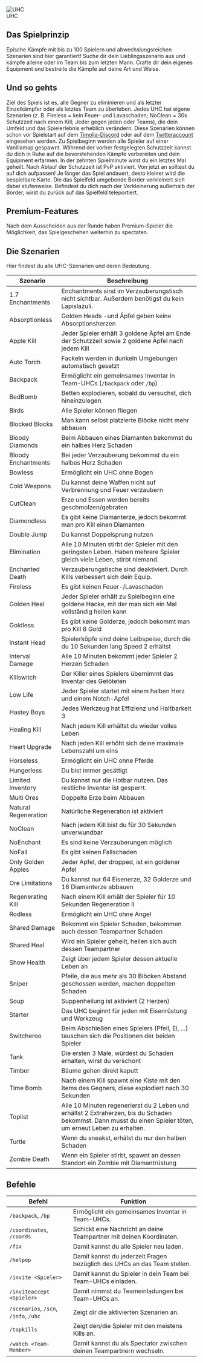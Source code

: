 <div class="banner-wrapper">
    <img alt="UHC" src="../img/UHC.png">
    <div class="banner-text">UHC</div>
</div>

## Das Spielprinzip
Epische Kämpfe mit bis zu 100 Spielern und abwechslungsreichen Szenarien sind hier garantiert! Suche dir dein Lieblingsszenario aus und kämpfe alleine oder im Team bis zum letzten Mann. Crafte dir dein eigenes Equipment und bestreite die Kämpfe auf deine Art und Weise.

## Und so gehts

Ziel des Spiels ist es, alle Gegner zu eliminieren und als letzter Einzelkämpfer oder als letztes Team zu überleben.
Jedes UHC hat eigene Szenarien (z. B. Fireless = kein Feuer- und Lavaschaden; NoClean = 30s Schutzzeit nach einem Kill; Jeder gegen jeden oder Teams), die dein Umfeld und das Spielerlebnis erheblich verändern.
Diese Szenarien können schon vor Spielstart auf dem <a href="https://timolia.de/discord">Timolia-Discord</a> oder auf dem <a href="https://twitter.com/TimoliaUHC">Twitteraccount</a> eingesehen werden.
Zu Spielbeginn werden alle Spieler auf einer Vanillamap gespawnt. Während der vorher festgelegten Schutzzeit kannst du dich in Ruhe auf die bevorstehenden Kämpfe vorbereiten und dein Equipment erfarmen.
In der zehnten Spielminute wirst du ein letztes Mal geheilt.
Nach Ablauf der Schutzzeit ist PvP aktiviert. Von jetzt an solltest du auf dich aufpassen!
Je länger das Spiel andauert, desto kleiner wird die bespielbare Karte. Die das Spielfeld umgebende Border verkleinert sich dabei stufenweise. Befindest du dich nach der Verkleinerung außerhalb der Border, wirst du zurück auf das Spielfeld teleportiert.

## Premium-Features
Nach dem Ausscheiden aus der Runde haben Premium-Spieler die Möglichkeit, das Spielgeschehen weiterhin zu spectaten.

## Die Szenarien

Hier findest du alle UHC-Szenarien und deren Bedeutung.

| Szenario | Beschreibung |
| -------- | ------------ |
| 1.7 Enchantments     | Enchantments sind im Verzauberungstisch nicht sichtbar. Außerdem benötigst du kein Lapislazuli. |
| Absorptionless       | Golden Heads -und Äpfel geben keine Absorptionsherzen |
| Apple Kill           | Jeder Spieler erhält 3 goldene Äpfel am Ende der Schutzzeit sowie 2 goldene Äpfel nach jedem Kill |
| Auto Torch           | Fackeln werden in dunkeln Umgebungen automatisch gesetzt |
| Backpack             | Ermöglicht ein gemeinsames Inventar in Team-UHCs (`/backpack` oder `/bp`) |
| BedBomb              | Betten explodieren, sobald du versuchst, dich hineinzulegen |
| Birds                | Alle Spieler können fliegen |
| Blocked Blocks       | Man kann selbst platzierte Blöcke nicht mehr abbauen |
| Bloody Diamonds      | Beim Abbauen eines Diamanten bekommst du ein halbes Herz Schaden |
| Bloody Enchantments  | Bei jeder Verzauberung bekommst du ein halbes Herz Schaden |
| Bowless              | Ermöglicht ein UHC ohne Bogen |
| Cold Weapons         | Du kannst deine Waffen nicht auf Verbrennung und Feuer verzaubern |
| CutClean             | Erze und Essen werden bereits geschmolzen/gebraten |
| Diamondless          | Es gibt keine Diamanterze, jedoch bekommt man pro Kill einen Diamanten |
| Double Jump          | Du kannst Doppelsprung nutzen |
| Elimination          | Alle 10 Minuten stirbt der Spieler mit den geringsten Leben. Haben mehrere Spieler gleich viele Leben, stirbt niemand. |
| Enchanted Death      | Verzauberungstische sind deaktiviert. Durch Kills verbessert sich dein Equip. |
| Fireless             | Es gibt keinen Feuer-/Lavaschaden |
| Golden Heal          | Jeder Spieler erhält zu Spielbeginn eine goldene Hacke, mit der man sich ein Mal vollständig heilen kann |
| Goldless             | Es gibt keine Golderze, jedoch bekommt man pro Kill 8 Gold |
| Instant Head         | Spielerköpfe sind deine Leibspeise, durch die du 10 Sekunden lang Speed 2 erhältst |
| Interval Damage      | Alle 10 Minuten bekommt jeder Spieler 2 Herzen Schaden |
| Killswitch           | Der Killer eines Spielers übernimmt das Inventar des Getöteten |
| Low Life             | Jeder Spieler startet mit einem halben Herz und einem Notch-Apfel |
| Hastey Boys          | Jedes Werkzeug hat Effizienz und Haltbarkeit 3 |
| Healing Kill         | Nach jedem Kill erhältst du wieder volles Leben |
| Heart Upgrade        | Nach jeden Kill erhöht sich deine maximale Lebenszahl um eins |
| Horseless            | Ermöglicht ein UHC ohne Pferde |
| Hungerless           | Du bist immer gesättigt |
| Limited Inventory    | Du kannst nur die Hotbar nutzen. Das restliche Inventar ist gesperrt. |
| Multi Ores           | Doppelte Erze beim Abbauen |
| Natural Regeneration | Natürliche Regeneration ist aktiviert |
| NoClean              | Nach jedem Kill bist du für 30 Sekunden unverwundbar |
| NoEnchant            | Es sind keine Verzauberungen möglich |
| NoFall               | Es gibt keinen Fallschaden |
| Only Golden Apples   | Jeder Apfel, der dropped, ist ein goldener Apfel |
| Ore Limitations      | Du kannst nur 64 Eisenerze, 32 Golderze und 16 Diamanterze abbauen |
| Regenerating Kill    | Nach einem Kill erhält der Spieler für 10 Sekunden Regeneration II |
| Rodless              | Ermöglicht ein UHC ohne Angel |
| Shared Damage        | Bekommt ein Spieler Schaden, bekommen auch dessen Teampartner Schaden |
| Shared Heal          | Wird ein Spieler geheilt, heilen sich auch dessen Teampartner |
| Show Health          | Zeigt über jedem Spieler dessen aktuelle Leben an |
| Sniper               | Pfeile, die aus mehr als 30 Blöcken Abstand geschossen werden, machen doppelten Schaden |
| Soup                 | Suppenheilung ist aktiviert (2 Herzen) |
| Starter              | Das UHC beginnt für jeden mit Eisenrüstung und Werkzeug |
| Switcheroo           | Beim Abschießen eines Spielers (Pfeil, Ei, ...) tauschen sich die Positionen der beiden Spieler |
| Tank                 | Die ersten 3 Male, würdest du Schaden erhalten, wirst du verschont |
| Timber               | Bäume gehen direkt kaputt |
| Time Bomb            | Nach einem Kill spawnt eine Kiste mit den Items des Gegners, diese explodiert nach 30 Sekunden |
| Toplist              | Alle 10 Minuten regenerierst du 2 Leben und erhältst 2 Extraherzen, bis du Schaden bekommst. Dann musst du einen Spieler töten, um erneut Leben zu erhalten. |
| Turtle               | Wenn du sneakst, erhälst du nur den halben Schaden |
| Zombie Death         | Wenn ein Spieler stirbt, spawnt an dessen Standort ein Zombie mit Diamantrüstung |


## Befehle
| Befehl | Funktion |
| ------ | -------- |
| `/backpack`, `/bp`                         | Ermöglicht ein gemeinsames Inventar in Team-UHCs. |
| `/coordinates`, `/coords`                  | Schickt eine Nachricht an deine Teampartner mit deinen Koordinaten. |
| `/fix`                                     | Damit kannst du alle Spieler neu laden. |
| `/helpop`                                  | Damit kannst du jederzeit Fragen bezüglich des UHCs an das Team stellen. |
| `/invite <Spieler>`                        | Damit kannst du Spieler in dein Team bei Team-UHCs einladen. |
| `/inviteaccept <Spieler>`                  | Damit nimmst du Teameinladungen bei Team-UHCs an. |
| `/scenarios`, `/scn`, `/info`, `/uhc`      | Zeigt dir die aktivierten Szenarien an. |
| `/topkills`                                | Zeigt den/die Spieler mit den meistens Kills an. |
| `/watch <Team-Member>`                     | Damit kannst du als Spectator zwischen deinen Teampartnern wechseln. |